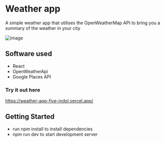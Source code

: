 # Weather app
A simple weather app that utilises the OpenWeatherMap API to bring you a summary of the weather in your city

![image](https://user-images.githubusercontent.com/70251176/134463675-d9609fa3-f55c-4975-8c1f-1041cbd3deb8.png)

## Software used

- React
- OpenWeatherApi
- Google Places API

### Try it out here
https://weather-app-five-indol.vercel.app/

## Getting Started

- run npm install to install dependencies
- npm run dev to start development server